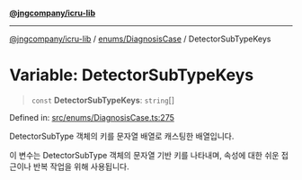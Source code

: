 [**@jngcompany/icru-lib**](../../../README.md)

***

[@jngcompany/icru-lib](../../../README.md) / [enums/DiagnosisCase](../README.md) / DetectorSubTypeKeys

# Variable: DetectorSubTypeKeys

> `const` **DetectorSubTypeKeys**: `string`[]

Defined in: [src/enums/DiagnosisCase.ts:275](https://github.com/jngcompany/icru-lib/blob/d3a4d9c24074b22f396121b6f6d7c5106c66ae75/src/enums/DiagnosisCase.ts#L275)

DetectorSubType 객체의 키를 문자열 배열로 캐스팅한 배열입니다.

이 변수는 DetectorSubType 객체의 문자열 기반 키를 나타내며,
속성에 대한 쉬운 접근이나 반복 작업을 위해 사용됩니다.
